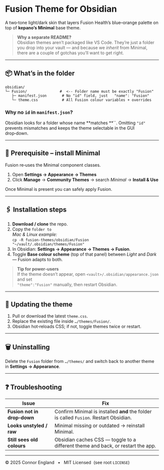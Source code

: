 # Fusion Theme for Obsidian

A two‑tone light/dark skin that layers Fusion Health’s blue–orange palette on top of **kepano’s Minimal** base theme.

> **Why a separate README?**\
> Obsidian themes aren’t packaged like VS Code. They’re just a folder you drop into your vault — and because we *inherit* from Minimal, there are a couple of gotchas you’ll want to get right.

---

## 📦 What’s in the folder

```
obsidian/
└─ Fusion/               #  <‑‑ Folder name must be exactly "Fusion"
   ├─ manifest.json       # No "id" field, just   "name": "Fusion"
   └─ theme.css           # All Fusion colour variables + overrides
```

### Why no `id` in `manifest.json`?

Obsidian looks for a folder whose name **matches **``.  Omitting `"id"` prevents mismatches and keeps the theme selectable in the GUI drop‑down.

---

## 🔧 Prerequisite – install **Minimal**

Fusion re‑uses the Minimal component classes.

1. Open **Settings → Appearance → Themes**
2. Click **Manage** → **Community Themes** → search *Minimal* → **Install & Use**

Once Minimal is present you can safely apply Fusion.

---

## 🖇️ Installation steps

1. **Download / clone** the repo.
2. Copy the `` folder to ``\
   *Mac & Linux example:*\
   `cp -R fusion-themes/obsidian/Fusion "~/vault/.obsidian/themes/Fusion"`
3. In Obsidian: **Settings → Appearance → Themes → Fusion**.
4. Toggle **Base colour scheme** (top of that panel) between *Light* and *Dark* — Fusion adapts to both.

> **Tip for power‑users**\
> If the theme doesn’t appear, open `<vault>/.obsidian/appearance.json` and set\
> `"theme":"Fusion"` manually, then restart Obsidian.

---

## 🔄 Updating the theme

1. Pull or download the latest `theme.css`.
2. Replace the existing file inside `…/themes/Fusion/`.
3. Obsidian hot‑reloads CSS; if not, toggle themes twice or restart.

---

## 🗑️ Uninstalling

Delete the `Fusion` folder from `…/themes/` and switch back to another theme in **Settings → Appearance**.

---

## ❓ Troubleshooting

| Issue                       | Fix                                                                                   |
| --------------------------- | ------------------------------------------------------------------------------------- |
| **Fusion not in drop‑down** | Confirm Minimal is installed **and** the folder is called `Fusion`. Restart Obsidian. |
| **Looks unstyled / raw**    | Minimal missing or outdated → reinstall Minimal.                                      |
| **Still sees old colours**  | Obsidian caches CSS — toggle to a different theme and back, or restart the app.       |

---

© 2025 Connor England   •   MIT Licensed  (see root `LICENSE`)

